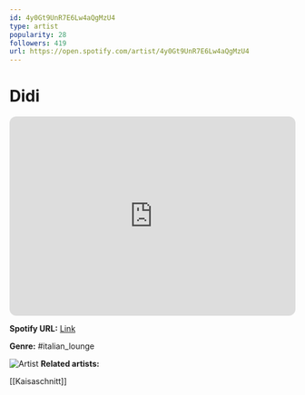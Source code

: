 ```yaml
---
id: 4y0Gt9UnR7E6Lw4aQgMzU4
type: artist
popularity: 28
followers: 419
url: https://open.spotify.com/artist/4y0Gt9UnR7E6Lw4aQgMzU4
---
```

# Didi

<iframe style="border-radius:12px" src="https://open.spotify.com/embed/artist/4y0Gt9UnR7E6Lw4aQgMzU4" width="100%" height="352" frameBorder="0" allowfullscreen="" allow="autoplay; clipboard-write; encrypted-media; fullscreen; picture-in-picture" loading="lazy"></iframe>

**Spotify URL:** [Link](https://open.spotify.com/artist/4y0Gt9UnR7E6Lw4aQgMzU4)

**Genre:**  #italian_lounge

![Artist](https://i.scdn.co/image/ab67616d0000b273317b89cecab242faed7c4449)
**Related artists:**

[[Kaisaschnitt]]
